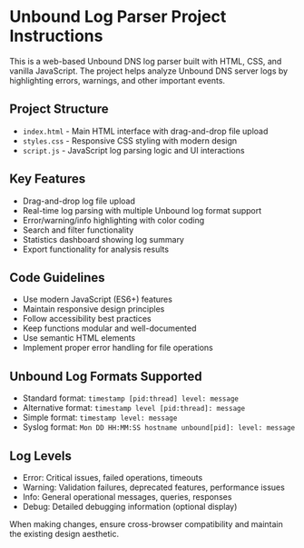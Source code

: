<!-- Use this file to provide workspace-specific custom instructions to Copilot. For more details, visit https://code.visualstudio.com/docs/copilot/copilot-customization#_use-a-githubcopilotinstructionsmd-file -->

# Unbound Log Parser Project Instructions

This is a web-based Unbound DNS log parser built with HTML, CSS, and vanilla JavaScript. The project helps analyze Unbound DNS server logs by highlighting errors, warnings, and other important events.

## Project Structure
- `index.html` - Main HTML interface with drag-and-drop file upload
- `styles.css` - Responsive CSS styling with modern design
- `script.js` - JavaScript log parsing logic and UI interactions

## Key Features
- Drag-and-drop log file upload
- Real-time log parsing with multiple Unbound log format support
- Error/warning/info highlighting with color coding
- Search and filter functionality
- Statistics dashboard showing log summary
- Export functionality for analysis results

## Code Guidelines
- Use modern JavaScript (ES6+) features
- Maintain responsive design principles
- Follow accessibility best practices
- Keep functions modular and well-documented
- Use semantic HTML elements
- Implement proper error handling for file operations

## Unbound Log Formats Supported
- Standard format: `timestamp [pid:thread] level: message`
- Alternative format: `timestamp level [pid:thread]: message`
- Simple format: `timestamp level: message`
- Syslog format: `Mon DD HH:MM:SS hostname unbound[pid]: level: message`

## Log Levels
- Error: Critical issues, failed operations, timeouts
- Warning: Validation failures, deprecated features, performance issues
- Info: General operational messages, queries, responses
- Debug: Detailed debugging information (optional display)

When making changes, ensure cross-browser compatibility and maintain the existing design aesthetic.
